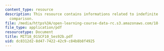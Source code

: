 ```yaml
---
content_type: resource
description: This resource contains informations related to indefinite integrals and
  comparison.
file: /media/https%3A/open-learning-course-data-rc.s3.amazonaws.com/18-01sc-single-variable-calculus-fall-2010/dc8312d28d47742242c9c84b8b8f4925_MIT18_01SCF10_Ses92b.pdf
file_type: application/pdf
resourcetype: Document
title: MIT18_01SCF10_Ses92b.pdf
uid: dc8312d2-8d47-7422-42c9-c84b8b8f4925
---
```

